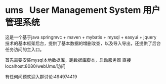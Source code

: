 # ums   User Management System 用户管理系统

这是一个基于java springmvc + maven + mybatis + mysql + easyui + jquery 技术的基本框架后台，提供了基本数据的增删改查，以及导入导出，还提供了后台任务访问的主入口。

首先需要安装mysql本地数据库，跑数据库脚本，启动服务器 直接localhost:8080/webUms/访问

有任何问题欢迎入群讨论:494974419
